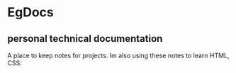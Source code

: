 # EgDocs
## personal technical documentation
A place to keep notes for projects. Im also using these notes to learn HTML, CSS:
